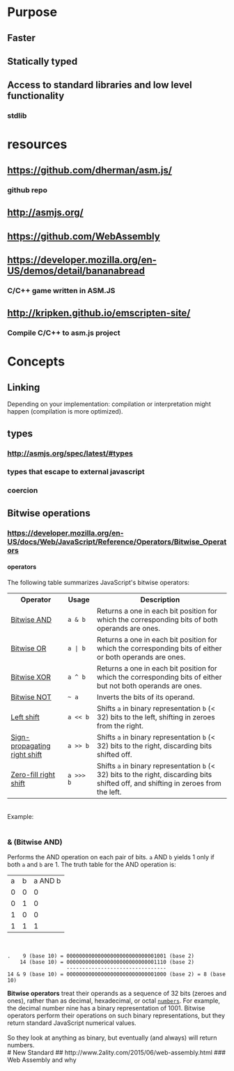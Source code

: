 # Purpose
## Faster
## Statically typed
## Access to standard libraries and low level functionality
### stdlib
# resources
## https://github.com/dherman/asm.js/
### github repo
## http://asmjs.org/
## https://github.com/WebAssembly
## https://developer.mozilla.org/en-US/demos/detail/bananabread
### C/C++ game written in ASM.JS
## http://kripken.github.io/emscripten-site/
### Compile C/C++ to asm.js project
# Concepts
## Linking
Depending on your implementation: compilation or interpretation might happen (compilation is more optimized).
## types
### http://asmjs.org/spec/latest/#types
### types that escape to external javascript
### coercion
## Bitwise operations
### https://developer.mozilla.org/en-US/docs/Web/JavaScript/Reference/Operators/Bitwise_Operators
#### operators
<p>The following table summarizes JavaScript&apos;s bitwise operators:</p><table class="standard-table"><tbody><tr><th>Operator</th><th>Usage</th><th>Description</th></tr><tr><td><a href="https://developer.mozilla.org/en-US/docs/Web/JavaScript/Reference/Operators/Bitwise_Operators#Bitwise_AND">Bitwise AND</a></td><td><code>a &amp; b</code></td><td>Returns a one in each bit position for which the corresponding bits of both operands are ones.</td></tr><tr><td><a href="https://developer.mozilla.org/en-US/docs/Web/JavaScript/Reference/Operators/Bitwise_Operators#Bitwise_OR">Bitwise OR</a></td><td><code>a | b</code></td><td>Returns a one in each bit position for which the corresponding bits of either or both operands are ones.</td></tr><tr><td><a href="https://developer.mozilla.org/en-US/docs/Web/JavaScript/Reference/Operators/Bitwise_Operators#Bitwise_XOR">Bitwise XOR</a></td><td><code>a ^ b</code></td><td>Returns a one in each bit position for which the corresponding bits of either but not both operands are ones.</td></tr><tr><td><a href="https://developer.mozilla.org/en-US/docs/Web/JavaScript/Reference/Operators/Bitwise_Operators#Bitwise_NOT">Bitwise NOT</a></td><td><code>~ a</code></td><td>Inverts the bits of its operand.</td></tr><tr><td><a href="https://developer.mozilla.org/en-US/docs/Web/JavaScript/Reference/Operators/Bitwise_Operators#Left_shift">Left shift</a></td><td><code>a &lt;&lt; b</code></td><td>Shifts&#xA0;<code>a</code>&#xA0;in binary representation&#xA0;<code>b</code>&#xA0;(&lt; 32) bits to the left, shifting in zeroes from the right.</td></tr><tr><td><a href="https://developer.mozilla.org/en-US/docs/Web/JavaScript/Reference/Operators/Bitwise_Operators#Right_shift">Sign-propagating right shift</a></td><td><code>a &gt;&gt; b</code></td><td>Shifts&#xA0;<code>a</code>&#xA0;in binary representation&#xA0;<code>b</code>&#xA0;(&lt; 32) bits to the right, discarding bits shifted off.</td></tr><tr><td><a href="https://developer.mozilla.org/en-US/docs/Web/JavaScript/Reference/Operators/Bitwise_Operators#Unsigned_right_shift">Zero-fill right shift</a></td><td><code>a &gt;&gt;&gt; b</code></td><td>Shifts&#xA0;<code>a</code>&#xA0;in binary representation&#xA0;<code>b</code>&#xA0;(&lt; 32) bits to the right, discarding bits shifted off, and shifting in zeroes from the left.</td></tr></tbody></table><br><div>Example:</div><div><br></div><div><h3 id="(Bitwise_AND)"><a name="Bitwise_AND">&amp; (Bitwise AND)</a></h3><p>Performs the AND operation on each pair of bits.&#xA0;<code>a</code>&#xA0;AND&#xA0;<code>b</code>&#xA0;yields 1 only if both&#xA0;<code>a</code>&#xA0;and&#xA0;<code>b</code>&#xA0;are 1. The truth table for the AND operation is:</p><table class="standard-table"><tbody><tr><td class="header">a</td><td class="header">b</td><td class="header">a AND b</td></tr><tr><td>0</td><td>0</td><td>0</td></tr><tr><td>0</td><td>1</td><td>0</td></tr><tr><td>1</td><td>0</td><td>0</td></tr><tr><td>1</td><td>1</td><td>1<br></td></tr></tbody></table><br></div><div><pre class=" language-html" data-number=""><code class=" language-html">.    9 (base 10) = 00000000000000000000000000001001 (base 2)
    14 (base 10) = 00000000000000000000000000001110 (base 2)
                   --------------------------------
14 &amp; 9 (base 10) = 00000000000000000000000000001000 (base 2) = 8 (base 10)</code></pre></div>
<strong>Bitwise operators</strong><span>&#xA0;treat their operands as a sequence of 32 bits (zeroes and ones), rather than as decimal, hexadecimal, or octal&#xA0;</span><code><a href="https://developer.mozilla.org/en-US/docs/Web/JavaScript/Reference/Global_Objects/Number" title="/en-US/docs/JavaScript/Reference/Global_Objects/Number">numbers</a></code><span>. For example, the decimal number nine has a binary representation of 1001. Bitwise operators perform their operations on such binary representations, but they return standard JavaScript numerical values.</span><div><span><br></span></div><div><span>So they look at anything as binary, but eventually (and always) will return numbers.</span></div>
# New Standard
## http://www.2ality.com/2015/06/web-assembly.html
### Web Assembly and why
